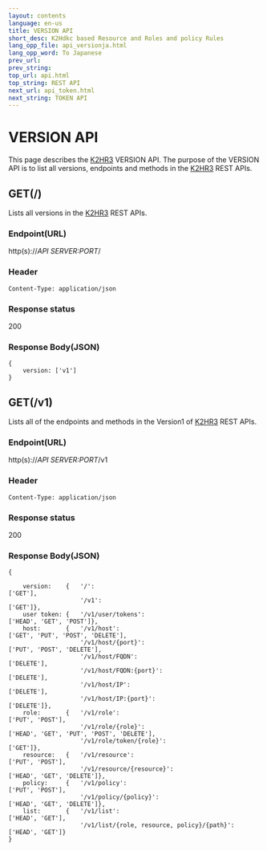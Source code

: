 ```yaml
---
layout: contents
language: en-us
title: VERSION API
short_desc: K2Hdkc based Resource and Roles and policy Rules
lang_opp_file: api_versionja.html
lang_opp_word: To Japanese
prev_url: 
prev_string: 
top_url: api.html
top_string: REST API
next_url: api_token.html
next_string: TOKEN API
---
```


# VERSION API
This page describes the [K2HR3](index.html) VERSION API. The purpose of the VERSION API is to list all versions, endpoints and methods in the [K2HR3](index.html) REST APIs.

## GET(/)
Lists all versions in the [K2HR3](index.html) REST APIs.

### Endpoint(URL)
http(s)://_API SERVER:PORT_/
### Header
```
Content-Type: application/json
```
### Response status
200
### Response Body(JSON)
```
{
	version: ['v1']
}
```

## GET(/v1)
Lists all of the endpoints and methods in the Version1 of [K2HR3](index.html) REST APIs.

### Endpoint(URL)
http(s)://_API SERVER:PORT_/v1
### Header
```
Content-Type: application/json
```
### Response status
200
### Response Body(JSON)
```
{
																
    version:    {   '/':                                        ['GET'],
                    '/v1':                                      ['GET']},
    user token: {   '/v1/user/tokens':                          ['HEAD', 'GET', 'POST']},
    host:       {   '/v1/host':                                 ['GET', 'PUT', 'POST', 'DELETE'],
                    '/v1/host/{port}':                          ['PUT', 'POST', 'DELETE'],
                    '/v1/host/FQDN':                            ['DELETE'],
                    '/v1/host/FQDN:{port}':                     ['DELETE'],
                    '/v1/host/IP':                              ['DELETE'],
                    '/v1/host/IP:{port}':                       ['DELETE']},
    role:       {   '/v1/role':                                 ['PUT', 'POST'],
                    '/v1/role/{role}':                          ['HEAD', 'GET', 'PUT', 'POST', 'DELETE'],
                    '/v1/role/token/{role}':                    ['GET']},
    resource:   {   '/v1/resource':                             ['PUT', 'POST'],
                    '/v1/resource/{resource}':                  ['HEAD', 'GET', 'DELETE']},
    policy:     {   '/v1/policy':                               ['PUT', 'POST'],
                    '/v1/policy/{policy}':                      ['HEAD', 'GET', 'DELETE']},
    list:       {   '/v1/list':                                 ['HEAD', 'GET'],
                    '/v1/list/{role, resource, policy}/{path}': ['HEAD', 'GET']}
}
```
